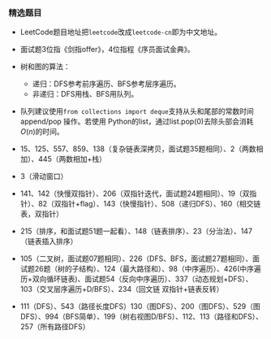 ### 精选题目


- LeetCode题目地址把`leetcode`改成`leetcode-cn`即为中文地址。
- 面试题3位指《剑指offer》，4位指程《序员面试金典》。


- 树和图的算法：
    - 递归：DFS参考前序遍历、BFS参考层序遍历。
    - 非递归：DFS用栈、BFS用队列。
- 队列建议使用`from collections import deque`支持从头和尾部的常数时间append/pop 操作。若使用 Python的list，通过list.pop(0)去除头部会消耗$O(n)$的时间。



- 15、125、557、859、138（复杂链表深拷贝，面试题35题相同）、2（两数相加）、445（两数相加+栈）
- 3（滑动窗口）
- 141、142（快慢双指针）、206（双指针迭代，面试题24题相同）、19（双指针）、82（双指针+flag）、143（快慢指针）、508（递归DFS）、160（相交链表，双指针）
- 215（排序，和面试题51题一起看）、148（链表排序）、23（分治法）、147（链表插入排序）
- 105（二叉树，面试题07题相同）、226（DFS、BFS，面试题27题相同）、面试题26题（树的子结构）、124（最大路径和）、98（中序遍历）、426(中序遍历+双向循环链表)、面试题54（反向中序遍历）、337（动态规划+DFS）、103（交叉层序遍历+D/BFS）、234（回文链 双指针+链表反转）
- 111（DFS）、543（路径长度DFS）130（图DFS）、200（图DFS）、529（图DFS）、994（BFS简单）、199（树右视图D/BFS）、112、113（路径和DFS）、257（所有路径DFS）


